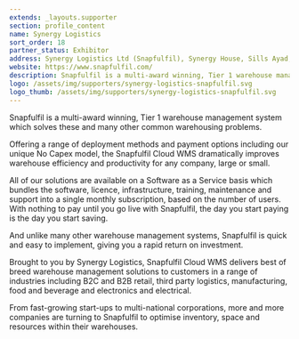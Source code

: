 ```yaml
---
extends: _layouts.supporter
section: profile_content
name: Synergy Logistics
sort_order: 18
partner_status: Exhibitor
address: Synergy Logistics Ltd (Snapfulfil), Synergy House, Sills Ayad, Willow Farm Business Park, Castle Donnington, Derbyshire, DE74 2US
website: https://www.snapfulfil.com/
description: Snapfulfil is a multi-award winning, Tier 1 warehouse management system which solves these and many other common warehousing problems.
logo: /assets/img/supporters/synergy-logistics-snapfulfil.svg
logo_thumb: /assets/img/supporters/synergy-logistics-snapfulfil.svg
---
```


Snapfulfil is a multi-award winning, Tier 1 warehouse management system which solves these and many other common warehousing problems.

Offering a range of deployment methods and payment options including our unique No Capex model, the Snapfulfil Cloud WMS dramatically improves warehouse efficiency and productivity for any company, large or small.

All of our solutions are available on a Software as a Service basis which bundles the software, licence, infrastructure, training, maintenance and support into a single monthly subscription, based on the number of users. With nothing to pay until you go live with Snapfulfil, the day you start paying is the day you start saving.

And unlike many other warehouse management systems, Snapfulfil is quick and easy to implement, giving you a rapid return on investment.

Brought to you by Synergy Logistics, Snapfulfil Cloud WMS delivers best of breed warehouse management solutions to customers in a range of industries including B2C and B2B retail, third party logistics, manufacturing, food and beverage and electronics and electrical.

From fast-growing start-ups to multi-national corporations, more and more companies are turning to Snapfulfil to optimise inventory, space and resources within their warehouses.